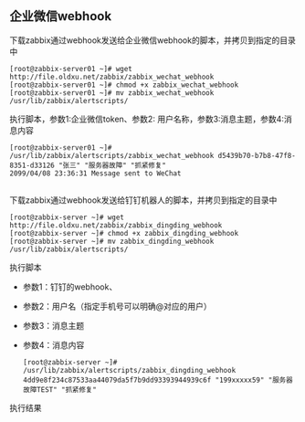 ## 企业微信webhook
下载zabbix通过﻿webhook﻿发送给企业微信webhook的脚本，并拷贝到指定的目录中﻿
```
[root@zabbix-server01 ~]# wget http://file.oldxu.net/zabbix/zabbix_wechat_webhook
[root@zabbix-server01 ~]# chmod +x zabbix_wechat_webhook
[root@zabbix-server01 ~]# mv zabbix_wechat_webhook /usr/lib/zabbix/alertscripts/
```

执行脚本，参数1:企业微信token、参数2: 用户名称，参数3:消息主题，参数4:消息内容
```
[root@zabbix-server01 ~]# /usr/lib/zabbix/alertscripts/zabbix_wechat_webhook d5439b70-b7b8-47f8-8351-d33126 "张三" "服务器故障" "抓紧修复"
2099/04/08 23:36:31 Message sent to WeChat
```
## 
下载zabbix通过﻿webhook﻿发送给钉钉机器人的脚本，并拷贝到指定的目录中

```
[root@zabbix-server ~]# wget http://file.oldxu.net/zabbix/zabbix_dingding_webhook
[root@zabbix-server ~]# chmod +x zabbix_dingding_webhook
[root@zabbix-server ~]# mv zabbix_dingding_webhook /usr/lib/zabbix/alertscripts/
```


执行脚本

- 参数1：钉钉的webhook、

- 参数2：用户名（指定手机号可以明确@对应的用户）

- 参数3：消息主题

- 参数4：消息内容

  ```
  [root@zabbix-server ~]# /usr/lib/zabbix/alertscripts/zabbix_dingding_webhook 4dd9e8f234c87533aa44079da5f7b9dd93393944939c6f "199xxxxx59" "服务器故障TEST" "抓紧修复"
  ```

执行结果
